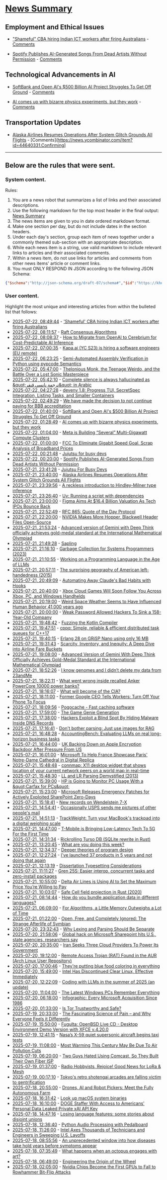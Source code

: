 # [News Summary](https://kherrick.github.io/news-summary/)

## Employment and Ethical Issues

* ["Shameful" CBA hiring Indian ICT workers after firing Australians](https://ia.acs.org.au/article/2025/-shameful--cba-hiring-indian-ict-workers-after-firing-australian.html) - [Comments](https://news.ycombinator.com/item?id=44644645)

* [Spotify Publishes AI-Generated Songs From Dead Artists Without Permission](https://entertainment.slashdot.org/story/25/07/21/2037254/spotify-publishes-ai-generated-songs-from-dead-artists-without-permission?utm_source=rss1.0mainlinkanon&utm_medium=feed) - [Comments](https://news.ycombinator.com/item?id=44641961)

## Technological Advancements in AI

* [SoftBank and Open AI's $500 Billion AI Project Struggles To Get Off Ground](https://slashdot.org/story/25/07/21/220229/softbank-and-open-ais-500-billion-ai-project-struggles-to-get-off-ground?utm_source=rss1.0mainlinkanon&utm_medium=feed) - [Comments](https://news.ycombinator.com/item?id=44642349)

* [AI comes up with bizarre physics experiments, but they work](https://www.quantamagazine.org/ai-comes-up-with-bizarre-physics-experiments-but-they-work-20250721/) - [Comments](https://news.ycombinator.com/item?id=44642349)

## Transportation Updates

* [Alaska Airlines Resumes Operations After System Glitch Grounds All Flights](https://it.slashdot.org/story/25/07/21/2025255/alaska-airlines-resumes-operations-after-system-glitch-grounds-all-flights?utm_source=rss1.0mainlinkanon&utm_medium=feed) - [Comments](https://news.ycombinator.com/item?id=44640331.Confirming]

---

## Below are the rules that were sent.

### System content.

Rules:

1. You are a news robot that summarizes a list of links and their associated descriptions.
2. Use the following markdown for the top most header in the final output: [News Summary](https://kherrick.github.io/news-summary/)
3. The news items are given to you in date ordered markdown format.
4. Make one section per day, but do not include dates in the section headers.
5. Under each day's section, group each item of news together under a commonly themed sub-section with an appropriate description.
6. While each news item is a string, use valid markdown to include relevant links to articles and their associated comments.
7. Within a news item, do not use links for articles and comments from other news items' article or comment links.
8. You must ONLY RESPOND IN JSON according to the following JSON Schema:

```json
{"$schema":"http://json-schema.org/draft-07/schema#","$id":"https://kherrick.github.io/news-summary/news-summary-schema.json","type":"object","properties":{"heading":{"type":"string"},"sections":{"type":"array","items":{"type":"object","properties":{"title":{"type":"string"},"newsItems":{"type":"array","items":{"type":"string"},"minItems":1}},"required":["title","newsItems"]},"minItems":1}},"required":["heading","sections"]}
```

### User content.

Highlight the most unique and interesting articles from within the bulleted list that follows:

* [2025-07-22, 08:49:44](https://news.ycombinator.com/item?id=44644645) - [&apos;Shameful&apos; CBA hiring Indian ICT workers after firing Australians](https://ia.acs.org.au/article/2025/-shameful--cba-hiring-indian-ict-workers-after-firing-australian.html)
* [2025-07-22, 08:11:57](https://news.ycombinator.com/item?id=44644428) - [Raft Consensus Algorithms](https://blog.outlandish.claims/p/raft-consensus-algorithms)
* [2025-07-22, 08:08:37](https://news.ycombinator.com/item?id=44644404) - [How to Migrate from OpenAI to Cerebrium for Cost-Predictable AI Inference](https://ritza.co/articles/migrate-from-openai-to-cerebrium-with-vllm-for-predictable-inference/)
* [2025-07-22, 07:00:35](https://news.ycombinator.com/item?id=44643981) - [Kapa.ai (YC S23) is hiring a software engineers (EU remote)](https://www.ycombinator.com/companies/kapa-ai/jobs/JPE2ofG-software-engineer-full-stack)
* [2025-07-22, 06:23:25](https://lobste.rs/s/nfqut5/semi_automated_assembly_verification) - [Semi-Automated Assembly Verification in Python using pypcode Semantics](https://www.philipzucker.com/assembly_verify/)
* [2025-07-22, 05:47:00](https://soylentnews.org/article.pl?sid=25/07/21/1617239&amp;from=rss) - [Thelonious Monk, the Teenage Weirdo, and the Battle Over a Lost Sonic Masterpiece](https://soylentnews.org/article.pl?sid=25/07/21/1617239&amp;from=rss)
* [2025-07-22, 05:42:10](https://news.ycombinator.com/item?id=44643564) - [Complete silence is always hallucinated as \&quot;ترجمة نانسي قنقر\&quot; in Arabic](https://github.com/openai/whisper/discussions/2608)
* [2025-07-22, 04:27:28](https://lobste.rs/s/r79s3w/devenv_1_8_progress_tui_secretspec) - [devenv 1.8: Progress TUI, SecretSpec Integration, Listing Tasks, and Smaller Containers](https://devenv.sh/blog/2025/07/22/devenv-18-progress-tui-secretspec-integration-listing-tasks-and-smaller-containers)
* [2025-07-22, 02:49:29](https://news.ycombinator.com/item?id=44642796) - [We have made the decision to not continue paying for BBB accreditation](https://mycherrytree.com/blogs/news/why-we-have-made-the-decision-to-not-continue-paying-for-accreditation-from-the-better-business-bureau-bbb)
* [2025-07-22, 01:40:00](https://slashdot.org/story/25/07/21/220229/softbank-and-open-ais-500-billion-ai-project-struggles-to-get-off-ground?utm_source=rss1.0mainlinkanon&amp;utm_medium=feed) - [SoftBank and Open AI&apos;s $500 Billion AI Project Struggles To Get Off Ground](https://slashdot.org/story/25/07/21/220229/softbank-and-open-ais-500-billion-ai-project-struggles-to-get-off-ground?utm_source=rss1.0mainlinkanon&amp;utm_medium=feed)
* [2025-07-22, 01:28:49](https://news.ycombinator.com/item?id=44642349) - [AI comes up with bizarre physics experiments, but they work](https://www.quantamagazine.org/ai-comes-up-with-bizarre-physics-experiments-but-they-work-20250721/)
* [2025-07-22, 01:04:00](https://soylentnews.org/article.pl?sid=25/07/20/2227233&amp;from=rss) - [Meta is Building “Several” Multi-Gigawatt Compute Clusters](https://soylentnews.org/article.pl?sid=25/07/20/2227233&amp;from=rss)
* [2025-07-22, 01:00:00](https://tech.slashdot.org/story/25/07/21/2044200/fcc-to-eliminate-gigabit-speed-goal-scrap-analysis-of-broadband-prices?utm_source=rss1.0mainlinkanon&amp;utm_medium=feed) - [FCC To Eliminate Gigabit Speed Goal, Scrap Analysis of Broadband Prices](https://tech.slashdot.org/story/25/07/21/2044200/fcc-to-eliminate-gigabit-speed-goal-scrap-analysis-of-broadband-prices?utm_source=rss1.0mainlinkanon&amp;utm_medium=feed)
* [2025-07-22, 00:21:48](https://news.ycombinator.com/item?id=44641961) - [Jujutsu for busy devs](https://maddie.wtf/posts/2025-07-21-jujutsu-for-busy-devs)
* [2025-07-22, 00:20:00](https://entertainment.slashdot.org/story/25/07/21/2037254/spotify-publishes-ai-generated-songs-from-dead-artists-without-permission?utm_source=rss1.0mainlinkanon&amp;utm_medium=feed) - [Spotify Publishes AI-Generated Songs From Dead Artists Without Permission](https://entertainment.slashdot.org/story/25/07/21/2037254/spotify-publishes-ai-generated-songs-from-dead-artists-without-permission?utm_source=rss1.0mainlinkanon&amp;utm_medium=feed)
* [2025-07-21, 23:41:28](https://lobste.rs/s/j5ahk8/jujutsu_for_busy_devs) - [Jujutsu For Busy Devs](https://maddie.wtf/posts/2025-07-21-jujutsu-for-busy-devs)
* [2025-07-21, 23:40:00](https://it.slashdot.org/story/25/07/21/2025255/alaska-airlines-resumes-operations-after-system-glitch-grounds-all-flights?utm_source=rss1.0mainlinkanon&amp;utm_medium=feed) - [Alaska Airlines Resumes Operations After System Glitch Grounds All Flights](https://it.slashdot.org/story/25/07/21/2025255/alaska-airlines-resumes-operations-after-system-glitch-grounds-all-flights?utm_source=rss1.0mainlinkanon&amp;utm_medium=feed)
* [2025-07-21, 23:39:56](https://lobste.rs/s/yicxrs/reckless_introduction_hindley_milner) - [A reckless introduction to Hindley-Milner type inference](https://reasonableapproximation.net/2019/05/05/hindley-milner.html)
* [2025-07-21, 23:26:40](https://news.ycombinator.com/item?id=44641521) - [Uv: Running a script with dependencies](https://docs.astral.sh/uv/guides/scripts/#running-a-script-with-dependencies)
* [2025-07-21, 23:00:00](https://slashdot.org/story/25/07/21/2016251/figma-aims-at-164-billion-valuation-as-tech-ipos-bounce-back?utm_source=rss1.0mainlinkanon&amp;utm_medium=feed) - [Figma Aims At $16.4 Billion Valuation As Tech IPOs Bounce Back](https://slashdot.org/story/25/07/21/2016251/figma-aims-at-164-billion-valuation-as-tech-ipos-bounce-back?utm_source=rss1.0mainlinkanon&amp;utm_medium=feed)
* [2025-07-21, 22:52:49](https://lobste.rs/s/mzrah6/rfc_865_quote_day_protocol) - [RFC 865: Quote of the Day Protocol](https://datatracker.ietf.org/doc/html/rfc865)
* [2025-07-21, 22:20:00](https://news.slashdot.org/story/25/07/21/207245/nvidia-makes-more-hopper-blackwell-header-files-open-source?utm_source=rss1.0mainlinkanon&amp;utm_medium=feed) - [NVIDIA Makes More Hopper, Blackwell Header Files Open-Source](https://news.slashdot.org/story/25/07/21/207245/nvidia-makes-more-hopper-blackwell-header-files-open-source?utm_source=rss1.0mainlinkanon&amp;utm_medium=feed)
* [2025-07-21, 21:53:24](https://lobste.rs/s/brxlbh/advanced_version_gemini_with_deep_think) - [Advanced version of Gemini with Deep Think officially achieves gold-medal standard at the International Mathematical Olympiad](https://deepmind.google/discover/blog/advanced-version-of-gemini-with-deep-think-officially-achieves-gold-medal-standard-at-the-international-mathematical-olympiad/)
* [2025-07-21, 21:49:28](https://lobste.rs/s/h8bfgy/sapling) - [Sapling](https://sapling-scm.com/)
* [2025-07-21, 21:16:10](https://lobste.rs/s/cvhdvw/garbage_collection_for_systems) - [Garbage Collection for Systems Programmers (2023)](https://bitbashing.io/gc-for-systems-programmers.html)
* [2025-07-21, 21:10:55](https://lobste.rs/s/obhc4f/working_on_programming_language_age_llms) - [Working on a Programming Language in the Age of LLMs](https://ryelang.org/blog/posts/programming-language-in-age-of-llms/)
* [2025-07-21, 20:57:11](https://news.ycombinator.com/item?id=44640331) - [The surprising geography of American left-handedness (2015)](https://www.washingtonpost.com/news/wonk/wp/2015/09/22/the-surprising-geography-of-american-left-handedness/)
* [2025-07-21, 20:49:09](https://lobste.rs/s/6uj96z/automating_away_claude_s_bad_habits_with) - [Automating Away Claude&apos;s Bad Habits with Hooks](https://writeaheadblogg.ing/posts/claude-hooks-auto-fix-trailing-whitespace/)
* [2025-07-21, 20:40:00](https://games.slashdot.org/story/25/07/21/201226/xbox-cloud-games-will-soon-follow-you-across-xbox-pc-and-windows-handhelds?utm_source=rss1.0mainlinkanon&amp;utm_medium=feed) - [Xbox Cloud Games Will Soon Follow You Across Xbox, PC, and Windows Handhelds](https://games.slashdot.org/story/25/07/21/201226/xbox-cloud-games-will-soon-follow-you-across-xbox-pc-and-windows-handhelds?utm_source=rss1.0mainlinkanon&amp;utm_medium=feed)
* [2025-07-21, 20:19:00](https://soylentnews.org/article.pl?sid=25/07/20/221207&amp;from=rss) - [Weird Space Weather Seems to Have Influenced Human Behavior 41,000 years ago](https://soylentnews.org/article.pl?sid=25/07/20/221207&amp;from=rss)
* [2025-07-21, 20:00:00](https://yro.slashdot.org/story/25/07/21/1957210/weak-password-allowed-hackers-to-sink-a-158-year-old-company?utm_source=rss1.0mainlinkanon&amp;utm_medium=feed) - [Weak Password Allowed Hackers To Sink a 158-Year-Old Company](https://yro.slashdot.org/story/25/07/21/1957210/weak-password-allowed-hackers-to-sink-a-158-year-old-company?utm_source=rss1.0mainlinkanon&amp;utm_medium=feed)
* [2025-07-21, 19:48:42](https://lobste.rs/s/lgcpmp/fuzzing_kotlin_compiler) - [Fuzzing the Kotlin Compiler](https://blog.jetbrains.com/research/2025/07/fuzzing-the-kotlin-compiler/)
* [2025-07-21, 19:47:51](https://lobste.rs/s/ddklvz/cppq_simple_reliable_efficient) - [cppq: Simple, reliable &amp; efficient distributed task queues for C++17](https://github.com/h2337/cppq)
* [2025-07-21, 19:40:15](https://news.ycombinator.com/item?id=44639524) - [Erlang 28 on GRiSP Nano using only 16 MB](https://www.grisp.org/blog/posts/2025-06-11-grisp-nano-codebeam-sto)
* [2025-07-21, 19:31:43](https://news.ycombinator.com/item?id=44639421) - [Scarcity, Inventory, and Inequity: A Deep Dive into Airline Fare Buckets](https://blog.getjetback.com/scarcity-inventory-and-inequity-a-deep-dive-into-airline-fare-buckets/)
* [2025-07-21, 19:08:00](https://science.slashdot.org/story/25/07/21/198231/advanced-version-of-gemini-with-deep-think-officially-achieves-gold-medal-standard-at-the-international-mathematical-olympiad?utm_source=rss1.0mainlinkanon&amp;utm_medium=feed) - [Advanced Version of Gemini With Deep Think Officially Achieves Gold-Medal Standard at the International Mathematical Olympiad](https://science.slashdot.org/story/25/07/21/198231/advanced-version-of-gemini-with-deep-think-officially-achieves-gold-medal-standard-at-the-international-mathematical-olympiad?utm_source=rss1.0mainlinkanon&amp;utm_medium=feed)
* [2025-07-21, 18:52:26](https://news.ycombinator.com/item?id=44638948) - [I know genomes and I didn’t delete my data from 23andMe](https://stevensalzberg.substack.com/p/i-know-genomes-dont-delete-your-dna)
* [2025-07-21, 18:22:11](https://news.ycombinator.com/item?id=44638580) - [What went wrong inside recalled Anker PowerCore 10000 power banks?](https://www.lumafield.com/article/what-went-wrong-inside-these-recalled-power-banks)
* [2025-07-21, 18:16:07](https://news.ycombinator.com/item?id=44638509) - [What will become of the CIA?](https://www.newyorker.com/magazine/2025/07/28/the-mission-the-cia-in-the-21st-century-tim-weiner-book-review)
* [2025-07-21, 18:11:00](https://it.slashdot.org/story/25/07/21/1811221/former-google-ceo-tells-workers-turn-off-your-phone-to-focus?utm_source=rss1.0mainlinkanon&amp;utm_medium=feed) - [Former Google CEO Tells Workers: Turn Off Your Phone To Focus](https://it.slashdot.org/story/25/07/21/1811221/former-google-ceo-tells-workers-turn-off-your-phone-to-focus?utm_source=rss1.0mainlinkanon&amp;utm_medium=feed)
* [2025-07-21, 18:09:56](https://lobste.rs/s/1ylyds/pogocache_fast_caching_software) - [Pogocache - Fast caching software](https://github.com/tidwall/pogocache)
* [2025-07-21, 17:59:00](https://news.ycombinator.com/item?id=44638300) - [The Game Genie Generation](https://tedium.co/2025/07/21/the-game-genie-generation/)
* [2025-07-21, 17:38:00](https://it.slashdot.org/story/25/07/21/1739207/hackers-exploit-a-blind-spot-by-hiding-malware-inside-dns-records?utm_source=rss1.0mainlinkanon&amp;utm_medium=feed) - [Hackers Exploit a Blind Spot By Hiding Malware Inside DNS Records](https://it.slashdot.org/story/25/07/21/1739207/hackers-exploit-a-blind-spot-by-hiding-malware-inside-dns-records?utm_source=rss1.0mainlinkanon&amp;utm_medium=feed)
* [2025-07-21, 17:16:41](https://news.ycombinator.com/item?id=44637715) - [Don&apos;t bother parsing: Just use images for RAG](https://www.morphik.ai/blog/stop-parsing-docs)
* [2025-07-21, 16:48:28](https://news.ycombinator.com/item?id=44637352) - [AccountingBench: Evaluating LLMs on real long-horizon business tasks](https://accounting.penrose.com/)
* [2025-07-21, 16:44:00](https://news.slashdot.org/story/25/07/21/1643245/uk-backing-down-on-apple-encryption-backdoor-after-pressure-from-us?utm_source=rss1.0mainlinkanon&amp;utm_medium=feed) - [UK Backing Down on Apple Encryption Backdoor After Pressure From US](https://news.slashdot.org/story/25/07/21/1643245/uk-backing-down-on-apple-encryption-backdoor-after-pressure-from-us?utm_source=rss1.0mainlinkanon&amp;utm_medium=feed)
* [2025-07-21, 16:01:00](https://slashdot.org/story/25/07/21/1548229/microsoft-to-help-france-showcase-paris-notre-dame-cathedral-in-digital-replica?utm_source=rss1.0mainlinkanon&amp;utm_medium=feed) - [Microsoft To Help France Showcase Paris&apos; Notre-Dame Cathedral in Digital Replica](https://slashdot.org/story/25/07/21/1548229/microsoft-to-help-france-showcase-paris-notre-dame-cathedral-in-digital-replica?utm_source=rss1.0mainlinkanon&amp;utm_medium=feed)
* [2025-07-21, 15:48:48](https://lobste.rs/s/sdpydb/connmap_x11_desktop_widget_shows) - [connmap: X11 desktop widget that shows location of your current network peers on a world map in real-time](https://github.com/h2337/connmap)
* [2025-07-21, 15:48:30](https://lobste.rs/s/nfbjbr/ll_lr_parsing_demystified_2013) - [LL and LR Parsing Demystified (2013)](https://blog.reverberate.org/2013/07/ll-and-lr-parsing-demystified.html)
* [2025-07-21, 15:39:00](https://soylentnews.org/article.pl?sid=25/07/20/1650210&amp;from=rss) - [HP is Going to Monitor PC Usage With a \&quot;Carfax for PCs\&quot; ](https://soylentnews.org/article.pl?sid=25/07/20/1650210&amp;from=rss)
* [2025-07-21, 15:23:00](https://it.slashdot.org/story/25/07/21/1523207/microsoft-releases-emergency-patches-for-actively-exploited-sharepoint-zero-days?utm_source=rss1.0mainlinkanon&amp;utm_medium=feed) - [Microsoft Releases Emergency Patches for Actively Exploited SharePoint Zero-Days](https://it.slashdot.org/story/25/07/21/1523207/microsoft-releases-emergency-patches-for-actively-exploited-sharepoint-zero-days?utm_source=rss1.0mainlinkanon&amp;utm_medium=feed)
* [2025-07-21, 15:18:41](https://news.ycombinator.com/item?id=44636204) - [New records on Wendelstein 7-X](https://www.iter.org/node/20687/new-records-wendelstein-7-x)
* [2025-07-21, 14:54:41](https://news.ycombinator.com/item?id=44635867) - [Occasionally USPS sends me pictures of other people&apos;s mail](https://the418.substack.com/p/a-bug-in-the-mail)
* [2025-07-21, 14:51:13](https://news.ycombinator.com/item?id=44635808) - [TrackWeight: Turn your MacBook&apos;s trackpad into a digital weighing scale](https://github.com/KrishKrosh/TrackWeight)
* [2025-07-21, 14:47:00](https://tech.slashdot.org/story/25/07/21/1447258/t-mobile-is-bringing-low-latency-tech-to-5g-for-the-first-time?utm_source=rss1.0mainlinkanon&amp;utm_medium=feed) - [T-Mobile is Bringing Low-Latency Tech To 5G For the First Time](https://tech.slashdot.org/story/25/07/21/1447258/t-mobile-is-bringing-low-latency-tech-to-5g-for-the-first-time?utm_source=rss1.0mainlinkanon&amp;utm_medium=feed)
* [2025-07-21, 14:31:34](https://lobste.rs/s/svrctd/rickrolling_turso_db_sqlite_rewrite_rust) - [Rickrolling Turso DB (SQLite rewrite in Rust)](https://avi.im/blag/2025/rickrolling-turso/)
* [2025-07-21, 13:20:45](https://lobste.rs/s/uzzuto/what_are_you_doing_this_week) - [What are you doing this week?](https://lobste.rs/s/uzzuto/what_are_you_doing_this_week)
* [2025-07-21, 12:34:37](https://lobste.rs/s/qykvpg/deeper_theories_program_design) - [Deeper theories of program design](https://typesanitizer.com/blog/deeper-theories.html)
* [2025-07-21, 12:27:24](https://news.ycombinator.com/item?id=44634340) - [I&apos;ve launched 37 products in 5 years and not doing that again](https://www.indiehackers.com/post/ive-launched-37-products-in-5-years-and-not-doing-that-again-0b66e6e8b3)
* [2025-07-21, 12:13:19](https://lobste.rs/s/adii2s/dissertation_typesetting) - [Dissertation Typesetting Considerations](https://tony-zorman.com/posts/phd-typesetting.html)
* [2025-07-21, 11:11:27](https://lobste.rs/s/xeqwij/gren_25s_easier_interop_concurrent_tasks) - [Gren 25S: Easier interop, concurrent tasks and zero-install packages](https://gren-lang.org/news/250721_gren_25s/)
* [2025-07-21, 10:55:00](https://soylentnews.org/article.pl?sid=25/07/20/0259241&amp;from=rss) - [Delta Air Lines is Using AI to Set the Maximum Price You’re Willing to Pay](https://soylentnews.org/article.pl?sid=25/07/20/0259241&amp;from=rss)
* [2025-07-21, 10:03:07](https://lobste.rs/s/hxgrd2/safe_cell_field_projection_rust_2020) - [Safe Cell field projection in Rust (2020)](https://www.abubalay.com/blog/2020/01/05/cell-field-projection)
* [2025-07-21, 08:14:44](https://lobste.rs/s/dvzkbd/how_do_you_bundle_application_data) - [How do you bundle application data in different languages?](https://lobste.rs/s/dvzkbd/how_do_you_bundle_application_data)
* [2025-07-21, 06:09:00](https://soylentnews.org/article.pl?sid=25/07/20/0228244&amp;from=rss) - [For Algorithms, a Little Memory Outweighs a Lot of Time](https://soylentnews.org/article.pl?sid=25/07/20/0228244&amp;from=rss)
* [2025-07-21, 01:22:00](https://soylentnews.org/article.pl?sid=25/07/19/1538201&amp;from=rss) - [Open, Free, and Completely Ignored: The Strange Afterlife of Symbian](https://soylentnews.org/article.pl?sid=25/07/19/1538201&amp;from=rss)
* [2025-07-20, 23:32:43](https://lobste.rs/s/tpmdss/why_lexing_parsing_should_be_separate) - [Why Lexing and Parsing Should Be Separate](https://github.com/oils-for-unix/oils/wiki/Why-Lexing-and-Parsing-Should-Be-Separate)
* [2025-07-20, 21:58:06](https://news.ycombinator.com/item?id=44629710) - [Global hack on Microsoft Sharepoint hits U.S., state agencies, researchers say](https://www.washingtonpost.com/technology/2025/07/20/microsoft-sharepoint-hack/)
* [2025-07-20, 20:35:00](https://soylentnews.org/article.pl?sid=25/07/19/1342209&amp;from=rss) - [Iran Seeks Three Cloud Providers To Power Its Government](https://soylentnews.org/article.pl?sid=25/07/19/1342209&amp;from=rss)
* [2025-07-20, 19:12:00](https://soylentnews.org/article.pl?sid=25/07/20/1854256&amp;from=rss) - [Remote Access Trojan (RAT) Found in the AUR (Arch Linux User Repository)](https://soylentnews.org/article.pl?sid=25/07/20/1854256&amp;from=rss)
* [2025-07-20, 17:00:46](https://lobste.rs/s/ihmxdn/they_re_putting_blue_food_coloring) - [They&apos;re putting blue food coloring in everything](https://blog.foxtrotluna.social/theyre-putting-blue-food-coloring-in-everything/)
* [2025-07-20, 15:49:00](https://soylentnews.org/article.pl?sid=25/07/19/123202&amp;from=rss) - [Intel Has Discontinued Clear Linux, Effective Immediately](https://soylentnews.org/article.pl?sid=25/07/19/123202&amp;from=rss)
* [2025-07-20, 12:22:09](https://lobste.rs/s/6ifojq/coding_with_llms_summer_2025_update) - [Coding with LLMs in the summer of 2025 (an update)](https://antirez.com/news/154)
* [2025-07-20, 11:04:00](https://soylentnews.org/article.pl?sid=25/07/19/0033258&amp;from=rss) - [The Latest Windows PCs Remember Everything](https://soylentnews.org/article.pl?sid=25/07/19/0033258&amp;from=rss)
* [2025-07-20, 06:18:00](https://soylentnews.org/article.pl?sid=25/07/19/0023239&amp;from=rss) - [Infographic: Every Microsoft Acquisition Since 1986](https://soylentnews.org/article.pl?sid=25/07/19/0023239&amp;from=rss)
* [2025-07-20, 01:33:00](https://soylentnews.org/article.pl?sid=25/07/18/2350226&amp;from=rss) - [Is Tor Trustworthy and Safe?](https://soylentnews.org/article.pl?sid=25/07/18/2350226&amp;from=rss)
* [2025-07-19, 20:33:00](https://soylentnews.org/article.pl?sid=25/07/18/0948223&amp;from=rss) - [The Fascinating Science of Pain – and Why Everyone Feels it Differently](https://soylentnews.org/article.pl?sid=25/07/18/0948223&amp;from=rss)
* [2025-07-19, 15:50:00](https://soylentnews.org/article.pl?sid=25/07/18/0939219&amp;from=rss) - [FuguIta: OpenBSD Live CD - Desktop Environment Demo Version with XFCE v.4.20.0](https://soylentnews.org/article.pl?sid=25/07/18/0939219&amp;from=rss)
* [2025-07-19, 12:41:15](https://news.ycombinator.com/item?id=44615033) - [Nasa’s X-59 quiet supersonic aircraft begins taxi tests](https://www.nasa.gov/image-article/nasas-x-59-quiet-supersonic-aircraft-begins-taxi-tests/)
* [2025-07-19, 11:08:00](https://soylentnews.org/article.pl?sid=25/07/18/0920228&amp;from=rss) - [Most Warming This Century May Be Due To Air Pollution Cuts](https://soylentnews.org/article.pl?sid=25/07/18/0920228&amp;from=rss)
* [2025-07-19, 06:20:00](https://soylentnews.org/article.pl?sid=25/07/18/0136203&amp;from=rss) - [Two Guys Hated Using Comcast, So They Built Their Own Fiber ISP](https://soylentnews.org/article.pl?sid=25/07/18/0136203&amp;from=rss)
* [2025-07-19, 01:37:00](https://soylentnews.org/article.pl?sid=25/07/18/0124213&amp;from=rss) - [Radio Hobbyists, Rejoice! Good News for LoRa &amp; Mesh](https://soylentnews.org/article.pl?sid=25/07/18/0124213&amp;from=rss)
* [2025-07-19, 00:17:10](https://news.ycombinator.com/item?id=44611298) - [Tokyo&apos;s retro shotengai arcades are falling victim to gentrification](https://www.theguardian.com/world/2025/jul/18/cult-of-convenience-how-tokyos-retro-shotengai-arcades-are-falling-victim-to-gentrification)
* [2025-07-18, 20:55:00](https://soylentnews.org/article.pl?sid=25/07/18/0111248&amp;from=rss) - [Drones, AI and Robot Pickers: Meet the Fully Autonomous Farm](https://soylentnews.org/article.pl?sid=25/07/18/0111248&amp;from=rss)
* [2025-07-18, 16:31:42](https://news.ycombinator.com/item?id=44606653) - [Look up macOS system binaries](https://macosbin.com)
* [2025-07-18, 16:10:00](https://soylentnews.org/article.pl?sid=25/07/18/011202&amp;from=rss) - [DOGE Staffer With Access to Americans&apos; Personal Data Leaked Private xAI API Key](https://soylentnews.org/article.pl?sid=25/07/18/011202&amp;from=rss)
* [2025-07-18, 14:47:16](https://news.ycombinator.com/item?id=44605245) - [Losing language features: some stories about disjoint unions](https://graydon2.dreamwidth.org/318788.html)
* [2025-07-18, 12:36:40](https://news.ycombinator.com/item?id=44604024) - [Python Audio Processing with Pedalboard](https://lwn.net/Articles/1027814/)
* [2025-07-18, 11:26:00](https://soylentnews.org/article.pl?sid=25/07/17/127255&amp;from=rss) - [Intel Axes Thousands of Technicians and Engineers in Sweeping U.S. Layoffs](https://soylentnews.org/article.pl?sid=25/07/17/127255&amp;from=rss)
* [2025-07-18, 08:55:56](https://news.ycombinator.com/item?id=44602609) - [An unprecedented window into how diseases take hold years before symptoms appear](https://www.bloomberg.com/news/articles/2025-07-18/what-scientists-learned-scanning-the-bodies-of-100-000-brits)
* [2025-07-18, 07:35:49](https://news.ycombinator.com/item?id=44602197) - [What happens when an octopus engages with art?](https://www.cnn.com/2025/07/17/style/what-happens-when-an-octopus-engages-with-art)
* [2025-07-18, 06:49:00](https://soylentnews.org/article.pl?sid=25/07/17/124242&amp;from=rss) - [Engineering the Origin of the Wheel](https://soylentnews.org/article.pl?sid=25/07/17/124242&amp;from=rss)
* [2025-07-18, 02:05:00](https://soylentnews.org/article.pl?sid=25/07/17/1148204&amp;from=rss) - [Nvidia Chips Become the First GPUs to Fall to Rowhammer Bit-Flip Attacks](https://soylentnews.org/article.pl?sid=25/07/17/1148204&amp;from=rss)
